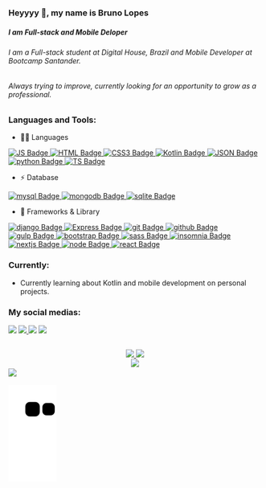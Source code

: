 ### Heyyyy 👋, my name is Bruno Lopes

##### I am Full-stack and Mobile Deloper
###### I am a Full-stack student at Digital House, Brazil and Mobile Developer at Bootcamp Santander.
###### Always trying to improve, currently looking for an opportunity to grow as a professional.

### Languages and Tools:

- 👩‍💻 Languages 

<div id="badges">
    <a href="https://github.com/o0brunolopes0o">
    <img src="https://img.shields.io/badge/javascript-%23323330.svg?style=for-the-badge&logo=javascript&logoColor=%23F7DF1E" alt="JS Badge"/>
  </a>
  <a href="https://github.com/o0brunolopes0o">
    <img src="https://img.shields.io/badge/html5-%23E34F26.svg?style=for-the-badge&logo=html5&logoColor=white" alt="HTML Badge"/>
  </a>
  <a href="https://github.com/o0brunolopes0o">
    <img src="https://img.shields.io/badge/css3-%231572B6.svg?style=for-the-badge&logo=css3&logoColor=white" alt="CSS3 Badge"/>
  </a>
  <a href="https://github.com/o0brunolopes0o">
    <img src="https://img.shields.io/badge/Kotlin-0095D5?&style=for-the-badge&logo=kotlin&logoColor=white" alt="Kotlin Badge"/>
  </a>
  <a href="https://github.com/o0brunolopes0o">
    <img src="https://img.shields.io/badge/json-5E5C5C?style=for-the-badge&logo=json&logoColor=white" alt="JSON Badge"/>
  </a>  
  <a href="https://github.com/o0brunolopes0o">
    <img src="https://img.shields.io/badge/Python-FFD43B?style=for-the-badge&logo=python&logoColor=blue" alt="python Badge"/>
  </a>
  <a href="https://github.com/o0brunolopes0o">
    <img src="https://img.shields.io/badge/typescript-%23007ACC.svg?style=for-the-badge&logo=typescript&logoColor=white" alt="TS Badge"/>
  </a>
</div>

- ⚡ Database

<div id="badges">
  <a href="https://github.com/o0brunolopes0o">
    <img src="https://img.shields.io/badge/MySQL-005C84?style=for-the-badge&logo=mysql&logoColor=white" alt="mysql Badge"/>
  </a>
  <a href="https://github.com/o0brunolopes0o">
    <img src="https://img.shields.io/badge/MongoDB-4EA94B?style=for-the-badge&logo=mongodb&logoColor=white" alt="mongodb Badge"/>
  </a>
  <a href="https://github.com/o0brunolopes0o">
    <img src="https://img.shields.io/badge/SQLite-07405E?style=for-the-badge&logo=sqlite&logoColor=white" alt="sqlite Badge"/>
  </a>
</div>


 - 🚀 Frameworks & Library
<div id="badges">
  <a href="https://github.com/o0brunolopes0o">
    <img src="https://img.shields.io/badge/Django-092E20?style=for-the-badge&logo=django&logoColor=green" alt="django Badge"/>
  </a>
  <a href="https://github.com/o0brunolopes0o">
    <img src="https://img.shields.io/badge/express.js-%23404d59.svg?style=for-the-badge&logo=express&logoColor=%2361DAFB" alt="Express Badge"/>
  </a>
  <a href="https://github.com/o0brunolopes0o">
    <img src="https://img.shields.io/badge/git-%23F05033.svg?style=for-the-badge&logo=git&logoColor=white" alt="git Badge"/>
  </a>
  <a href="https://github.com/o0brunolopes0o">
    <img src="https://img.shields.io/badge/github-%23121011.svg?style=for-the-badge&logo=github&logoColor=white" alt="github Badge"/>
  </a>  
  <a href="https://github.com/o0brunolopes0o">
    <img src="https://img.shields.io/badge/Gulp-CF4647?style=for-the-badge&logo=gulp&logoColor=white" alt="gulp Badge"/>
  </a>  
  <a href="https://github.com/o0brunolopes0o">
    <img src="https://img.shields.io/badge/Bootstrap-563D7C?style=for-the-badge&logo=bootstrap&logoColor=white" alt="bootstrap Badge"/>
  </a> 
  <a href="https://github.com/o0brunolopes0o">
    <img src="https://img.shields.io/badge/Sass-CC6699?style=for-the-badge&logo=sass&logoColor=white" alt="sass Badge"/>
  </a> 
  <a href="https://github.com/o0brunolopes0o">
    <img src="https://img.shields.io/badge/Insomnia-5849be?style=for-the-badge&logo=Insomnia&logoColor=white" alt="insomnia Badge"/>
  </a> 
  <a href="https://github.com/o0brunolopes0o">
    <img src="https://img.shields.io/badge/next.js-000000?style=for-the-badge&logo=nextdotjs&logoColor=white" alt="nextjs Badge"/>
  </a> 
  <a href="https://github.com/o0brunolopes0o">
    <img src="https://img.shields.io/badge/Node.js-339933?style=for-the-badge&logo=nodedotjs&logoColor=white" alt="node Badge"/>
  </a> 
  <a href="https://github.com/o0brunolopes0o">
    <img src="https://img.shields.io/badge/React-20232A?style=for-the-badge&logo=react&logoColor=61DAFB" alt="react Badge"/>
  </a> 
</div>


### Currently:

- Currently learning about Kotlin and mobile development on personal projects.

### My social medias:
  
 <div>
 <a href="https://www.linkedin.com/in/isabellabferreira/" target="_blank"><img src="https://img.shields.io/badge/-LinkedIn-%230077B5?style=for-the-badge&logo=linkedin&logoColor=white" target="_blank"></a> 
 <a href = "mailto:isabellab.ferreira5@gmail.com"><img src="https://img.shields.io/badge/-Gmail-%23333?style=for-the-badge&logo=gmail&logoColor=white" target="_blank">  </a>
 <a href="https://instagram.com/isocabf/" target="_blank"><img src="https://img.shields.io/badge/-Instagram-%23E4405F?style=for-the-badge&logo=instagram&logoColor=white" target="_blank"></a>
 <a href="https://wa.me/5521998364832" target="_blank"><img src="https://img.shields.io/badge/WhatsApp-25D366?style=for-the-badge&logo=whatsapp&logoColor=white" target="_blank"></a>
</div> 
  
##

 <div align="center">
 <a href="https://github.com/isocabp">
 <img height="180em" src="https://github-readme-stats.vercel.app/api?username=isocabp&show_icons=true&theme=radical&include_all_commits=true&count_private=true"/>
 <img height="180em" src="https://github-readme-stats.vercel.app/api/top-langs/?username=isocabp&layout=compact&langs_count=7&theme=radical"/>
  </div>
  
 <div align="center">
 <a href="https://github.com/isocabp">
 <img height="180em" src="https://github-readme-streak-stats.herokuapp.com/?user=isocabp&theme=radical"/>  
 </div>
  
<img src="https://c.tenor.com/AlUkiGkR2j8AAAAC/new-game-ahagon-umiko-programming.gif"/>

  
![Snake animation](https://github.com/isocabp/isocabp/blob/output/github-contribution-grid-snake.svg)

